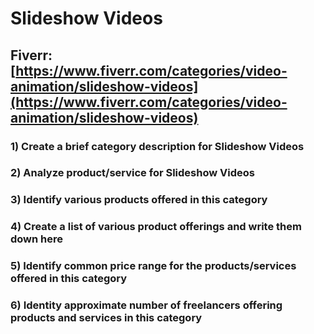 # Slideshow Videos
## Fiverr: [https://www.fiverr.com/categories/video-animation/slideshow-videos](https://www.fiverr.com/categories/video-animation/slideshow-videos)
### 1) Create a brief category description for Slideshow Videos
### 2) Analyze product/service for Slideshow Videos
### 3) Identify various products offered in this category
### 4) Create a list of various product offerings and write them down here
### 5) Identify common price range for the products/services offered in this category
### 6) Identity approximate number of freelancers offering products and services in this category
